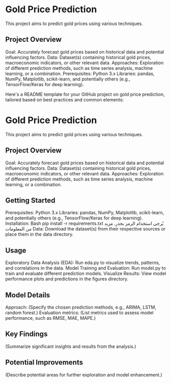 # Gold Price Prediction

This project aims to predict gold prices using various techniques.

## Project Overview

Goal: Accurately forecast gold prices based on historical data and potential influencing factors.
Data: Dataset(s) containing historical gold prices, macroeconomic indicators, or other relevant data.
Approaches: Exploration of different prediction methods, such as time series analysis, machine learning, or a combination.
Prerequisites:
Python 3.x
Libraries: pandas, NumPy, Matplotlib, scikit-learn, and potentially others (e.g., TensorFlow/Keras for deep learning).


Here's a README template for your GitHub project on gold price prediction, tailored based on best practices and common elements:

# Gold Price Prediction

This project aims to predict gold prices using various techniques.

## Project Overview

Goal: Accurately forecast gold prices based on historical data and potential influencing factors.
Data: Dataset(s) containing historical gold prices, macroeconomic indicators, or other relevant data.
Approaches: Exploration of different prediction methods, such as time series analysis, machine learning, or a combination.
## Getting Started

Prerequisites:
Python 3.x
Libraries: pandas, NumPy, Matplotlib, scikit-learn, and potentially others (e.g., TensorFlow/Keras for deep learning).
Installation:
Bash
pip install -r requirements.txt
يُرجى استخدام الرمز بحذر. مزيد من المعلومات
Data:
Download the dataset(s) from their respective sources or place them in the data directory.
## Usage

Exploratory Data Analysis (EDA):
Run eda.py to visualize trends, patterns, and correlations in the data.
Model Training and Evaluation:
Run model.py to train and evaluate different prediction models.
Visualize Results:
View model performance plots and predictions in the figures directory.
## Model Details

Approach: (Specify the chosen prediction methods, e.g., ARIMA, LSTM, random forest.)
Evaluation metrics: (List metrics used to assess model performance, such as RMSE, MAE, MAPE.)


## Key Findings

(Summarize significant insights and results from the analysis.)
## Potential Improvements

(Describe potential areas for further exploration and model enhancement.)
